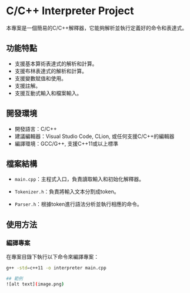 # C/C++ Interpreter Project

本專案是一個簡易的C/C++解釋器，它能夠解析並執行定義好的命令和表達式。

## 功能特點

- 支援基本算術表達式的解析和計算。
- 支援布林表達式的解析和計算。
- 支援變數賦值和使用。
- 支援註解。
- 支援互動式輸入和檔案輸入。

## 開發環境

- 開發語言：C/C++
- 建議編輯器：Visual Studio Code, CLion, 或任何支援C/C++的編輯器
- 編譯環境：GCC/G++, 支援C++11或以上標準

## 檔案結構

- `main.cpp`：主程式入口，負責讀取輸入和初始化解釋器。
- `Tokenizer.h`：負責將輸入文本分割成token。
   
- `Parser.h`：根據token進行語法分析並執行相應的命令。

## 使用方法

### 編譯專案

在專案目錄下執行以下命令來編譯專案：

```bash
g++ -std=c++11 -o interpreter main.cpp

## 範例
![alt text](image.png)
   
